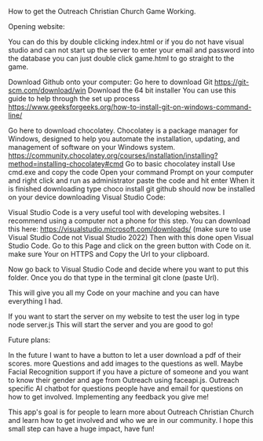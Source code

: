 How to get the Outreach Christian Church Game Working.

Opening website:

You can do this by double clicking index.html or if you do not have visual studio and can not start up the server to enter your email and password into the database you can just double click game.html to go straight to the game.

Download Github onto your computer:
Go here to download Git https://git-scm.com/download/win
Download the 64 bit installer
You can use this guide to help through the set up process
https://www.geeksforgeeks.org/how-to-install-git-on-windows-command-line/

Go here to download chocolatey. Chocolatey is a package manager for Windows, designed to help you automate the installation, updating, and management of software on your Windows system. 
https://community.chocolatey.org/courses/installation/installing?method=installing-chocolatey#cmd
Go to basic chocolatey install
Use cmd.exe and copy the code
Open your command Prompt on your computer and right click and run as administrator
paste the code and hit enter
When it is finished downloading type
choco install git
github should now be installed on your device
downloading Visual Studio Code:

Visual Studio Code is a very useful tool with developing websites. I recommend using a computer not a phone for this step. You can download this here: 
https://visualstudio.microsoft.com/downloads/
(make sure to use Visual Studio Code not Visual Studio 2022)
Then with this done open Visual Studio Code. 
Go to this Page and click on the green button with Code on it. make sure Your on HTTPS and Copy the Url to your clipboard. 

Now go back to Visual Studio Code and decide where you want to put this folder. Once you do that type in the terminal
git clone (paste Url).

This will give you all my Code on your machine and you can have everything I had. 

If you want to start the server on my website to test the user log in type
node server.js
This will start the server and you are good to go!

Future plans:

In the future I want to have a button to let a user download a pdf of their scores.
more Questions and add images to the questions as well.
Maybe Facial Recognition support if you have a picture of someone and you want to know their gender and age from Outreach using faceapi.js.
Outreach specific AI chatbot for questions people have and email for questions on how to get involved.
Implementing any feedback you give me!

This app's goal is for people to learn more about Outreach Christian Church and learn how to get involved and who we are in our community. I hope this small step can have a huge impact, have fun!




